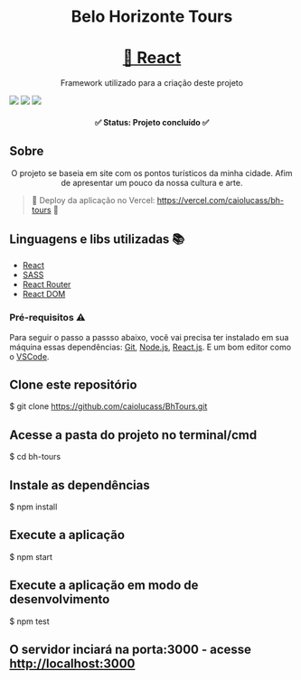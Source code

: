 <h1 align="center">Belo Horizonte Tours</h1>

<h1 align="center">
    <a href="https://pt-br.reactjs.org/">🔗 React</a>
</h1>
<p align="center">Framework utilizado para a criação deste projeto</p>

<img src="https://img.shields.io/github/issues/caiolucass/BhTours"/> <img src="https://img.shields.io/github/forks/caiolucass/BhTours"/> <img src="https://img.shields.io/github/stars/caiolucass/BhTours"/>

<h4 align="center"> 
	✅  Status: Projeto concluído ✅ 
</h4>

## Sobre
<p align="center">O projeto se baseia em site com os pontos turísticos da minha cidade. Afim de apresentar um pouco da nossa cultura e arte.</p>

> 🚀 Deploy da aplicação no Vercel: https://vercel.com/caiolucass/bh-tours 🚀 

## Linguagens e libs utilizadas :books:

- [React](https://pt-br.reactjs.org/)
- [SASS](https://sass-lang.com/)
- [React Router](https://reactrouter.com/)
- [React DOM](https://pt-br.reactjs.org/docs/react-dom.html)

### Pré-requisitos :warning:

Para seguir o passo a passso abaixo, você vai precisa ter instalado em sua máquina essas dependências:
[Git](https://git-scm.com), [Node.js](https://nodejs.org/en/), [React.js](https://create-react-app.dev/docs/getting-started/).
E um bom editor como o [VSCode](https://code.visualstudio.com/).

## Clone este repositório
$ git clone <https://github.com/caiolucass/BhTours.git>

## Acesse a pasta do projeto no terminal/cmd
$ cd bh-tours

## Instale as dependências
$ npm install

## Execute a aplicação
$ npm start

## Execute a aplicação em modo de desenvolvimento
$ npm test

## O servidor inciará na porta:3000 - acesse <http://localhost:3000> 








